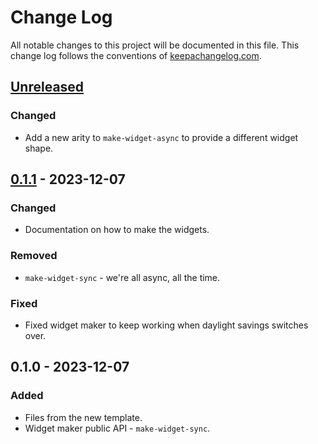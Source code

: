 # Change Log
All notable changes to this project will be documented in this file. This change log follows the conventions of [keepachangelog.com](http://keepachangelog.com/).

## [Unreleased]
### Changed
- Add a new arity to `make-widget-async` to provide a different widget shape.

## [0.1.1] - 2023-12-07
### Changed
- Documentation on how to make the widgets.

### Removed
- `make-widget-sync` - we're all async, all the time.

### Fixed
- Fixed widget maker to keep working when daylight savings switches over.

## 0.1.0 - 2023-12-07
### Added
- Files from the new template.
- Widget maker public API - `make-widget-sync`.

[Unreleased]: https://sourcehost.site/your-name/elevator/compare/0.1.1...HEAD
[0.1.1]: https://sourcehost.site/your-name/elevator/compare/0.1.0...0.1.1
